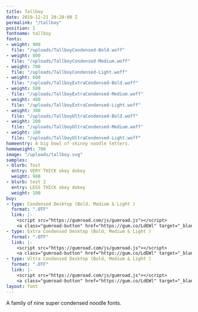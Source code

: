 ```yaml
---
title: Tallboy
date: 2019-12-21 20:28:00 Z
permalink: "/tallboy"
position: 1
fontname: tallboy
fonts:
- weight: 900
  file: "/uploads/TallboyCondensed-Bold.woff"
- weight: 800
  file: "/uploads/TallboyCondensed-Medium.woff"
- weight: 700
  file: "/uploads/TallboyCondensed-Light.woff"
- weight: 600
  file: "/uploads/TallboyExtraCondensed-Bold.woff"
- weight: 500
  file: "/uploads/TallboyExtraCondensed-Medium.woff"
- weight: 400
  file: "/uploads/TallboyExtraCondensed-Light.woff"
- weight: 300
  file: "/uploads/TallboyUltraCondensed-Bold.woff"
- weight: 200
  file: "/uploads/TallboyUltraCondensed-Medium.woff"
- weight: 100
  file: "/uploads/TallboyUltraCondensed-Light.woff"
homeentry: A big bowl of skinny noodle letters.
homeweight: 700
image: "/uploads/tallboy.svg"
samples:
- blurb: Test
  entry: VERY THICK okey dokey
  weight: 900
- blurb: test 2
  entry: LESS THICK okey dokey
  weight: 100
buy:
- type: Condensed Desktop (Bold, Medium & Light )
  format: ".OTF"
  link: |-
    <script src="https://gumroad.com/js/gumroad.js"></script>
    <a class="gumroad-button" href="https://gum.co/LdEWl" target="_blank">$35 | Buy Now</a>
- type: Extra Condensed Desktop (Bold, Medium & Light )
  format: ".OTF"
  link: |-
    <script src="https://gumroad.com/js/gumroad.js"></script>
    <a class="gumroad-button" href="https://gum.co/LdEWl" target="_blank">$35 | Buy Now</a>
- type: Ultra Condensed Desktop (Bold, Medium & Light )
  format: ".OTF"
  link: |-
    <script src="https://gumroad.com/js/gumroad.js"></script>
    <a class="gumroad-button" href="https://gum.co/LdEWl" target="_blank">$35 | Buy Now</a>
layout: font
---
```


A family of nine super condensed noodle fonts.